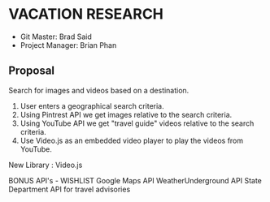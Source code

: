 # VACATION RESEARCH

* Git Master: Brad Said
* Project Manager: Brian Phan

## Proposal

Search for images and videos based on a destination.

1. User enters a geographical search criteria.
1. Using Pintrest API we get images relative to the search criteria.
1. Using YouTube API we get "travel guide" videos relative to the search criteria.
1. Use Video.js as an embedded video player to play the videos from YouTube.

New Library : Video.js


BONUS API's - WISHLIST
Google Maps API
WeatherUnderground API
State Department API for travel advisories 
